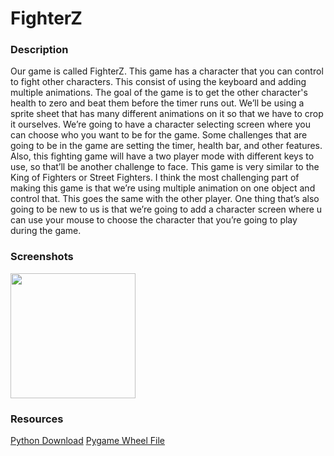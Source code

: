<h1>FighterZ</h1>

<h3>Description</h3>

<p>
    Our game is called FighterZ. This game has a character that you can control to fight other characters. This consist of using the keyboard and adding multiple animations. The goal of the game is to get the other character's health to zero and beat them before the timer runs out. We’ll be using a sprite sheet that has many different animations on it so that we have to crop it ourselves. We’re going to have a character selecting screen where you can choose who you want to be for the game. Some challenges that are going to be in the game are setting the timer, health bar, and other features. Also, this fighting game will have a two player mode with different keys to use, so that’ll be another challenge to face. This game is very similar to the King of Fighters or Street Fighters. I think the most challenging part of making this game is that we’re using multiple animation on one object and control that. This goes the same with the other player. One thing that’s also going to be new to us is that we’re going to add a character screen where u can use your mouse to choose the character that you’re going to play during the game.
</p>

<h3>Screenshots</h3>
<img src="https://github.com/apark0648/FighterZZ/blob/master/Start%20Screen.PNG" width="200px">


<h3>Resources</h3>
<a href="https://www.python.org/downloads/"> Python Download</a>
<a href="http://www.lfd.uci.edu/~gohlke/pythonlibs/#pygame"> Pygame Wheel File
